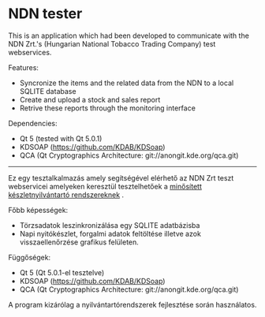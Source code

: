 NDN tester
=====================

This is an application which had been developed to communicate with the NDN Zrt.'s (Hungarian National Tobacco Trading Company) test webservices.

Features:
 - Syncronize the items and the related data from the NDN to a local SQLITE database
 - Create and upload a stock and sales report
 - Retrive these reports through the monitoring interface

Dependencies:
 - Qt 5 (tested with Qt 5.0.1)
 - KDSOAP (https://github.com/KDAB/KDSoap)
 - QCA (Qt Cryptographics Architecture: git://anongit.kde.org/qca.git) 
 


----------

Ez egy tesztalkalmazás amely segítségével elérhető az NDN Zrt teszt webservicei amelyeken keresztül tesztelhetőek a [minősített készletnyilvántartó rendszereknek][1] .

Főbb képességek:
 - Törzsadatok leszinkronizálása egy SQLITE adatbázisba
 - Napi nyitókészlet, forgalmi adatok feltöltése illetve azok visszaellenőrzése grafikus felületen.

Függőségek:
 - Qt 5 (Qt 5.0.1-el tesztelve)
 - KDSOAP (https://github.com/KDAB/KDSoap)
 - QCA (Qt Cryptographics Architecture: git://anongit.kde.org/qca.git) 
 
A program kizárólag a nyilvántartórendszerek fejlesztése során használatos. 

  [1]: http://nemzetidohany.hu/adatszolgaltatas/az-nd-nonprofit-zrt-altal-minositett-keszletnyilvantarto-kiskereskedelmi-rendszerek/